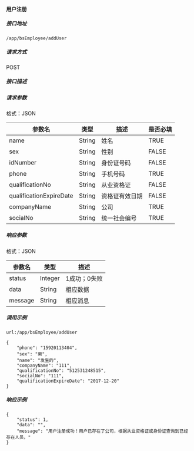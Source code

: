 #### 用户注册

##### 接口地址

```
/app/bsEmployee/addUser
```

##### 请求方式

POST

##### 接口描述

##### 请求参数

格式：JSON

| 参数名 | 类型 | 描述 | 是否必填 |
| --- | --- | --- | --- |
| name| String | 姓名 | TRUE |
| sex | String| 性别 | FALSE |
| idNumber| String | 身份证号码 | FALSE |
| phone| String| 手机号码 | TRUE |
| qualificationNo| String| 从业资格证 | FALSE |
| qualificationExpireDate | String|资格证有效日期 | FALSE|
|companyName|String| 公司| TRUE |
|socialNo|String | 统一社会编号 | TRUE |


##### 响应参数

格式：JSON

| 参数名 | 类型 | 描述 |
| --- | --- | --- |
| status| Integer|1成功；0失败  |
| data| String | 相应数据 |
| message| String | 相应消息 |
##### 调用示例

```
url:/app/bsEmployee/addUser

{
	"phone": "15920113404",
	"sex": "男",
	"name": "发生的",
	"companyName": "111",
	"qualificationNo": "512531248515",
	"socialNo": "111",
	"qualificationExpireDate": "2017-12-20"
}
```

##### 响应示例
```
{
    "status": 1,
    "data": "",
    "message": "用户注册成功！用户已存在了公司，根据从业资格证或身份证查询到已经存在人员，"
}
```
